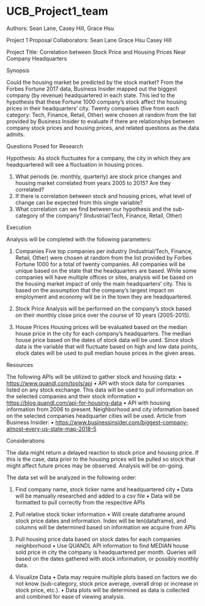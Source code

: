 # UCB_Project1_team
Authors: Sean Lane, Casey Hill, Grace Hsu

Project 1 Proposal
Collaborators: 
	Sean Lane
	Grace Hsu
	Casey Hill

Project Title: Correlation between Stock Price and Housing Prices Near Company Headquarters

Synopsis
	
Could the housing market be predicted by the stock market? From the Forbes Fortune 2017 data, Business Insider mapped out the biggest company (by revenue) headquartered in each state. This led to the hypothesis that these Fortune 1000 company’s stock affect the housing prices in their headquarters’ city. Twenty companies (five from each category: Tech, Finance, Retail, Other) were chosen at random from the list provided by Business Insider to evaluate if there are relationships between company stock prices and housing prices, and related questions as the data admits.

Questions Posed for Research

Hypothesis: As stock fluctuates for a company, the city in which they are headquartered will see a fluctuation in housing prices.
1.	What periods (ie. monthly, quarterly) are stock price changes and housing market correlated from years 2005 to 2015? Are they correlated?
2.	If there is correlation between stock and housing prices, what level of change can be expected from this single variable?
3.	What correlation can we find between our hypothesis and the sub-category of the company? (Industrial/Tech, Finance, Retail, Other)

Execution

Analysis will be completed with the following parameters:

1.	Companies
Five top companies per industry (Industrial/Tech, Finance, Retail, Other) were chosen at random from the list provided by Forbes Fortune 1000 for a total of twenty companies. All companies will be unique based on the state that the headquarters are based. While some companies will have multiple offices or sites, analysis will be based on the housing market impact of only the main headquarters’ city. This is based on the assumption that the company’s largest impact on employment and economy will be in the town they are headquartered.


2.	Stock Price
	Analysis will be performed on the company’s stock based on their monthly close price over the course of 10 years (2005-2015).

3.	House Prices
Housing prices will be evaluated based on the median house price in the city for each company’s headquarters. The median house price based on the dates of stock data will be used. Since stock data is the variable that will fluctuate based on high and low data points, stock dates will be used to pull median house prices in the given areas. 

Resources

The following APIs will be utilized to gather stock and housing data:
•	https://www.quandl.com/tools/api
•	API with stock data for companies listed on any stock exchange. This data will be used to pull information on the selected companies and their stock information
•	https://blog.quandl.com/api-for-housing-data
•	API with housing information from 2006 to present. Neighborhood and city information based on the selected companies headquarter cities will be used.
Article from Business Insider:
•	https://www.businessinsider.com/biggest-company-almost-every-us-state-map-2018-5


Considerations

The data might return a delayed reaction to stock price and housing price. If this is the case, data prior to the housing prices will be pulled so stock that might affect future prices may be observed. Analysis will be on-going. 

The data set will be analyzed in the following order:

1.	Find company name, stock ticker name and headquartered city
	•	Data will be manually researched and added to a csv file
	•	Data will be formatted to pull correctly from the respective APIs
	
2.	Pull relative stock ticker information
	•	Will create dataframe around stock price dates and information. Index will be len(dataframe), and columns will be determined based on information we acquire from APIs
3.	Pull housing price data based on stock dates for each companies neighborhood
	•	Use QUANDL API information to find MEDIAN house sold price in city the company is headquartered per month. Queries will based on the dates gathered with stock information, or possibly monthly data. 
4.	Visualize Data
	•	Data may require multiple plots based on factors we do not know (sub-category, stock price average, overall drop or increase in stock price, etc.).
	•	Data plots will be determined as data is collected and combined for ease of viewing analysis.
